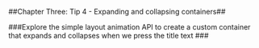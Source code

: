 ##Chapter Three: Tip 4 - Expanding and collapsing containers##

###Explore the simple layout animation API to create a custom container that expands and collapses when we press the title text ###
